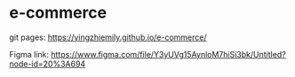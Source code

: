 # e-commerce
git pages: https://yingzhiemily.github.io/e-commerce/

Figma link: https://www.figma.com/file/Y3yUVg15AynloM7hiSi3bk/Untitled?node-id=20%3A694
